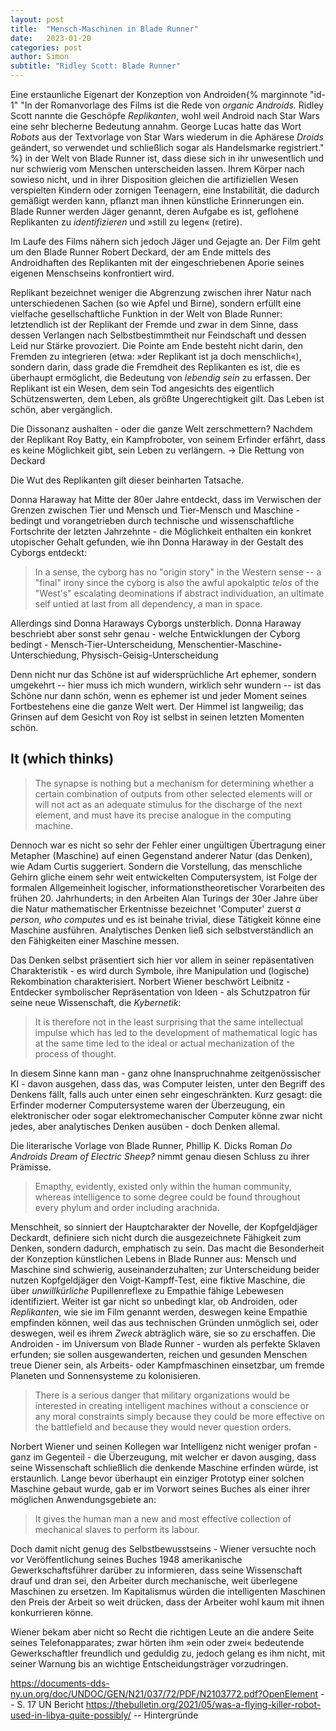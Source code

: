 ```yaml
---
layout: post
title:  "Mensch-Maschinen in Blade Runner"
date:   2023-01-20
categories: post
author: Simon
subtitle: "Ridley Scott: Blade Runner"
---
```


Eine erstaunliche Eigenart der Konzeption von Androiden{% marginnote "id-1" "In der Romanvorlage des Films ist die Rede von *organic Androids.* Ridley Scott nannte die Geschöpfe *Replikanten*, wohl weil Android nach Star Wars eine sehr blecherne Bedeutung annahm. George Lucas hatte das Wort *Robots* aus der Textvorlage von Star Wars wiederum in die Aphärese *Droids* geändert, so verwendet und schließlich sogar als Handelsmarke registriert." %} in der Welt von Blade Runner ist, dass diese sich in ihr unwesentlich und nur schwierig vom Menschen unterscheiden lassen. Ihrem Körper nach sowieso nicht, und in ihrer Disposition gleichen die artifiziellen Wesen verspielten Kindern oder zornigen Teenagern, eine Instabilität, die dadurch gemäßigt werden kann, pflanzt man ihnen künstliche Erinnerungen ein. Blade Runner werden Jäger genannt, deren Aufgabe es ist, geflohene Replikanten zu *identifizieren* und »still zu legen« (retire). 

Im Laufe des Films nähern sich jedoch Jäger und Gejagte an. Der Film geht um den Blade Runner Robert Deckard, der am Ende mittels des Androidhaften des Replikanten mit der eingeschriebenen Aporie seines eigenen Menschseins konfrontiert wird.

Replikant bezeichnet weniger die Abgrenzung zwischen ihrer Natur nach unterschiedenen Sachen (so wie Apfel und Birne), sondern erfüllt eine vielfache gesellschaftliche Funktion in der Welt von Blade Runner: letztendlich ist der Replikant der Fremde und zwar in dem Sinne, dass dessen Verlangen nach Selbstbestimmtheit nur Feindschaft und dessen Leid nur Stärke provoziert. Die Pointe am Ende besteht nicht darin, den Fremden zu integrieren (etwa: »der Replikant ist ja doch menschlich«), sondern darin, dass grade die Fremdheit des Replikanten es ist, die es überhaupt ermöglicht, die Bedeutung von *lebendig sein* zu erfassen. Der Replikant ist ein Wesen, dem sein Tod angesichts des eigentlich Schützenswerten, dem Leben, als größte Ungerechtigkeit gilt. Das Leben ist schön, aber vergänglich. 

Die Dissonanz aushalten - oder die ganze Welt zerschmettern? Nachdem der Replikant Roy Batty, ein Kampfroboter, von seinem Erfinder erfährt, dass es keine Möglichkeit gibt, sein Leben zu verlängern. -> Die Rettung von Deckard

Die Wut des Replikanten gilt dieser beinharten Tatsache.

Donna Haraway hat Mitte der 80er Jahre entdeckt, dass im Verwischen der Grenzen zwischen Tier und Mensch und Tier-Mensch und Maschine - bedingt und vorangetrieben durch technische und wissenschaftliche Fortschrite der letzten Jahrzehnte - die Möglichkeit enthalten
 ein konkret utopischer Gehalt gefunden, wie ihn Donna Haraway in der Gestalt des Cyborgs entdeckt:

> In a sense, the cyborg has no "origin story" in the Western sense -- a "final" irony since the cyborg is also the awful apokalptic *telos* of the "West's" escalating deominations if abstract individuation, an ultimate self untied at last from all dependency, a man in space.

Allerdings sind Donna Haraways Cyborgs unsterblich. Donna Haraway beschriebt aber sonst sehr genau - welche Entwicklungen der Cyborg bedingt - Mensch-Tier-Unterscheidung, Menschentier-Maschine-Unterschiedung, Physisch-Geisig-Unterscheidung

Denn nicht nur das Schöne ist auf widersprüchliche Art ephemer, sondern umgekehrt -- hier muss ich mich wundern, wirklich sehr wundern -- ist das Schöne nur dann schön, wenn es ephemer ist und jeder Moment seines Fortbestehens eine die ganze Welt wert. Der Himmel ist langweilig; das Grinsen auf dem Gesicht von Roy ist selbst in seinen letzten Momenten schön. 



## It (which thinks)

> The synapse is nothing but a mechanism for determining whether a certain combination of outputs from other selected elements will or will not act as an adequate stimulus for the discharge of the next element, and must have its precise analogue in the computing machine.

Dennoch war es nicht so sehr der Fehler einer ungültigen Übertragung einer Metapher (Maschine) auf einen Gegenstand anderer Natur (das Denken), wie Adam Curtis suggeriert. Sondern die Vorstellung, das menschliche Gehirn gliche einem sehr weit entwickelten Computersystem, ist Folge der formalen Allgemeinheit logischer, informationstheoretischer Vorarbeiten des frühen 20. Jahrhunderts; in den  Arbeiten Alan Turings der 30er Jahre über die Natur mathematischer Erkentnisse bezeichnet 'Computer' zuerst *a person, who computes* und es ist beinahe trivial, diese Tätigkeit könne eine Maschine ausführen. Analytisches Denken ließ sich selbstverständlich an den Fähigkeiten einer Maschine messen.

Das Denken selbst präsentiert sich hier vor allem in seiner repäsentativen Charakteristik - es wird durch Symbole, ihre Manipulation und (logische) Rekombination charakterisiert. Norbert Wiener beschwört Leibnitz - Entdecker symbolischer Repräsentation von Ideen - als Schutzpatron für seine neue Wissenschaft, die *Kybernetik*:

> It is therefore not in the least surprising that the same intellectual impulse which has led to the development of mathematical logic has at the same time led to the ideal or actual mechanization of the process of thought.

In diesem Sinne kann man - ganz ohne Inanspruchnahme zeitgenössischer KI - davon ausgehen, dass das, was Computer leisten, unter den Begriff des Denkens fällt, falls auch unter einen sehr eingeschränkten. Kurz gesagt: die Erfinder moderner Computersysteme waren der Überzeugung, ein elektronischer oder sogar elektromechanischer Computer könne zwar nicht jedes, aber analytisches Denken ausüben - doch Denken allemal.

Die literarische Vorlage von Blade Runner, Phillip K. Dicks Roman *Do Androids Dream of Electric Sheep?* nimmt genau diesen Schluss zu ihrer Prämisse.

> Emapthy, evidently, existed only within the human community, whereas intelligence to some degree could be found throughout every phylum and order including arachnida.

Menschheit, so sinniert der Hauptcharakter der Novelle, der Kopfgeldjäger Deckardt, definiere sich nicht durch die ausgezeichnete Fähigkeit zum Denken, sondern dadurch, emphatisch zu sein. Das macht die Besonderheit der Konzeption künstlichen Lebens in Blade Runner aus: Mensch und Maschine sind schwierig, auseinanderzuhalten; zur Unterscheidung beider nutzen Kopfgeldjäger den Voigt-Kampff-Test, eine fiktive Maschine, die über *unwillkürliche* Pupillenreflexe zu Empathie fähige Lebewesen identifiziert. Weiter ist gar nicht so unbedingt klar, ob Androiden, oder *Replikanten*, wie sie im Film genannt werden, deswegen keine Empathie empfinden können, weil das aus technischen Gründen unmöglich sei, oder deswegen, weil es ihrem *Zweck* abträglich wäre, sie so zu erschaffen. Die Androiden - im Universum von Blade Runner - wurden als perfekte Sklaven erfunden; sie sollen ausgewanderten, reichen und gesunden Menschen treue Diener sein, als Arbeits- oder Kampfmaschinen einsetzbar, um fremde Planeten und Sonnensysteme zu kolonisieren.

> There is a serious danger that military organizations would be interested in creating intelligent machines without a conscience or any moral constraints simply because they could be more effective on the battlefield and because they would never question orders.

Norbert Wiener und seinen Kollegen war Intelligenz nicht weniger profan - ganz im Gegenteil - die Überzeugung, mit welcher er davon ausging, dass seine Wissenschaft schließlich die denkende Maschine erfinden würde, ist erstaunlich. Lange bevor überhaupt ein einziger Prototyp einer solchen Maschine gebaut wurde, gab er im Vorwort seines Buches als einer ihrer möglichen Anwendungsgebiete  an:

> It gives the human man a new and most effective collection of mechanical slaves to perform its labour.

Doch damit nicht genug des Selbstbewusstseins - Wiener versuchte noch vor Veröffentlichung seines Buches 1948 amerikanische Gewerkschaftsführer darüber zu informieren, dass seine Wissenschaft drauf und dran sei, den Arbeiter durch mechanische, weit überlegene Maschinen zu ersetzen. Im Kapitalismus würden die intelligenten Maschinen den Preis der Arbeit so weit drücken, dass der Arbeiter wohl kaum mit ihnen konkurrieren könne.

Wiener bekam aber nicht so Recht die richtigen Leute an die andere Seite seines Telefonapparates; zwar hörten ihm »ein oder zwei« bedeutende Gewerkschaftler freundlich und geduldig zu, jedoch gelang es ihm nicht, mit seiner Warnung bis an wichtige Entscheidungsträger vorzudringen.


https://documents-dds-ny.un.org/doc/UNDOC/GEN/N21/037/72/PDF/N2103772.pdf?OpenElement  -- S. 17 UN Bericht
https://thebulletin.org/2021/05/was-a-flying-killer-robot-used-in-libya-quite-possibly/ -- Hintergründe
